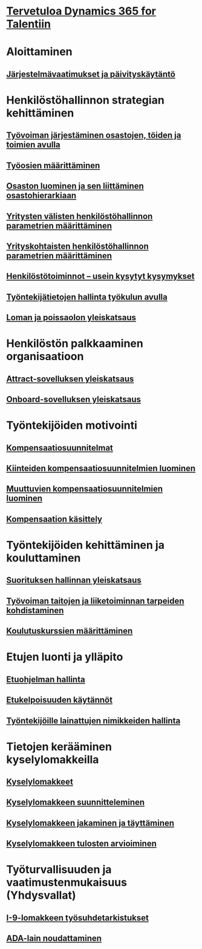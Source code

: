 # [Tervetuloa Dynamics 365 for Talentiin](index.md)

# Aloittaminen
## [Järjestelmävaatimukset ja päivityskäytäntö](talent-versions-update-policy.md)

# Henkilöstöhallinnon strategian kehittäminen
## [Työvoiman järjestäminen osastojen, töiden ja toimien avulla](departments-jobs-positions.md)
## [Työosien määrittäminen](create-job.md)
## [Osaston luominen ja sen liittäminen osastohierarkiaan](create-department-add-department-hierarchy.md)
## [Yritysten välisten henkilöstöhallinnon parametrien määrittäminen](set-up-hr-parameters-across-legal-entities.md)
## [Yrityskohtaisten henkilöstöhallinnon parametrien määrittäminen](set-up-company-specific-hr-parameters.md)
## [Henkilöstötoiminnot – usein kysytyt kysymykset](personnel-actions-faq.md)
## [Työntekijätietojen hallinta työkulun avulla](workflow-manage-employee-information.md)
## [Loman ja poissaolon yleiskatsaus](leave-absence-overview.md)

# Henkilöstön palkkaaminen organisaatioon
## [Attract-sovelluksen yleiskatsaus](attract-overview.md) 
## [Onboard-sovelluksen yleiskatsaus](create-onboarding-experience.md)

# Työntekijöiden motivointi
## [Kompensaatiosuunnitelmat](compensation-plans.md)
## [Kiinteiden kompensaatiosuunnitelmien luominen](create-fixed-compensation-plans.md)
## [Muuttuvien kompensaatiosuunnitelmien luominen](create-variable-compensation-plans.md)
## [Kompensaation käsittely](process-compensation.md)

# Työntekijöiden kehittäminen ja kouluttaminen
## [Suorituksen hallinnan yleiskatsaus](performance-management-overview.md)
## [Työvoiman taitojen ja liiketoiminnan tarpeiden kohdistaminen](skills.md)
## [Koulutuskurssien määrittäminen](courses.md)

# Etujen luonti ja ylläpito
## [Etuohjelman hallinta](manage-benefit-program.md)
## [Etukelpoisuuden käytännöt](benefit-eligibility-policies.md)
## [Työntekijöille lainattujen nimikkeiden hallinta](loan-items.md)

# Tietojen kerääminen kyselylomakkeilla
## [Kyselylomakkeet](questionnaires.md)
## [Kyselylomakkeen suunnitteleminen](design-questionnaires.md)
## [Kyselylomakkeen jakaminen ja täyttäminen](distribute-questionnaires.md)
## [Kyselylomakkeen tulosten arvioiminen](evaluate-questionnaire-results.md)

# Työturvallisuuden ja vaatimustenmukaisuus (Yhdysvallat)
## [I-9-lomakkeen työsuhdetarkistukset](../fin-and-ops/hr/localizations/noam-usa-form-i-9-verification.md)
## [ADA-lain noudattaminen](../fin-and-ops/hr/localizations/noam-usa-comply-ada.md)
